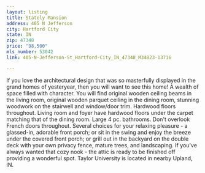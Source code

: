 ```yaml
---
layout: listing
title: Stately Mansion
address: 405 N Jefferson
city: Hartford City
state: IN
zip: 47348
price: "98,500"
mls_number: 53042
link: 405-N-Jefferson-St_Hartford-City_IN_47348_M34823-13716

---
```


If you love the architectural design that was so masterfully displayed in the grand homes of yesteryear, then you will want to see this home! A wealth of space filled with character. You will find original wooden ceiling beams in the living room, original wooden parquet ceiling in the dining room, stunning woodwork on the stairwell and window/door trim. Hardwood floors throughout. Living room and foyer have hardwood floors under the carpet matching that of the dining room. Large 4 pc. bathrooms. Don't overlook French doors throughout. Several choices for your relaxing pleasure - a glassed-in, adorable front porch; or sit in the swing and enjoy the breeze under the covered front porch; or grill out in the backyard on the double deck with your own privacy fence, mature trees, and landscaping. If you've always wanted that cozy nook - the attic is ready to be finished off providing a wonderful spot. Taylor University is located in nearby Upland, IN.

<!-- main image should be 640 wide, thumbunail should be 55 x 55 -->
